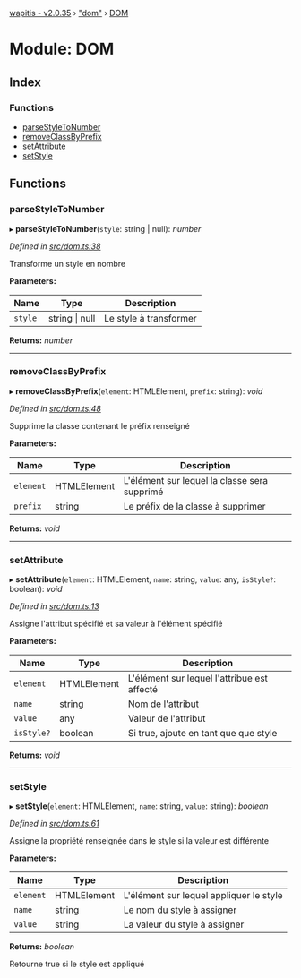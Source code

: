 [wapitis - v2.0.35](../README.md) › ["dom"](_dom_.md) › [DOM](_dom_.dom.md)

# Module: DOM

## Index

### Functions

* [parseStyleToNumber](_dom_.dom.md#parsestyletonumber)
* [removeClassByPrefix](_dom_.dom.md#removeclassbyprefix)
* [setAttribute](_dom_.dom.md#setattribute)
* [setStyle](_dom_.dom.md#setstyle)

## Functions

###  parseStyleToNumber

▸ **parseStyleToNumber**(`style`: string | null): *number*

*Defined in [src/dom.ts:38](https://github.com/NicolasBoyer/wapitis/blob/4592d80/src/dom.ts#L38)*

Transforme un style en nombre

**Parameters:**

Name | Type | Description |
------ | ------ | ------ |
`style` | string &#124; null | Le style à transformer |

**Returns:** *number*

___

###  removeClassByPrefix

▸ **removeClassByPrefix**(`element`: HTMLElement, `prefix`: string): *void*

*Defined in [src/dom.ts:48](https://github.com/NicolasBoyer/wapitis/blob/4592d80/src/dom.ts#L48)*

Supprime la classe contenant le préfix renseigné

**Parameters:**

Name | Type | Description |
------ | ------ | ------ |
`element` | HTMLElement | L'élément sur lequel la classe sera supprimé |
`prefix` | string | Le préfix de la classe à supprimer  |

**Returns:** *void*

___

###  setAttribute

▸ **setAttribute**(`element`: HTMLElement, `name`: string, `value`: any, `isStyle?`: boolean): *void*

*Defined in [src/dom.ts:13](https://github.com/NicolasBoyer/wapitis/blob/4592d80/src/dom.ts#L13)*

Assigne l'attribut spécifié et sa valeur à l'élément spécifié

**Parameters:**

Name | Type | Description |
------ | ------ | ------ |
`element` | HTMLElement | L'élément sur lequel l'attribue est affecté |
`name` | string | Nom de l'attribut |
`value` | any | Valeur de l'attribut |
`isStyle?` | boolean | Si true, ajoute en tant que que style  |

**Returns:** *void*

___

###  setStyle

▸ **setStyle**(`element`: HTMLElement, `name`: string, `value`: string): *boolean*

*Defined in [src/dom.ts:61](https://github.com/NicolasBoyer/wapitis/blob/4592d80/src/dom.ts#L61)*

Assigne la propriété renseignée dans le style si la valeur est différente

**Parameters:**

Name | Type | Description |
------ | ------ | ------ |
`element` | HTMLElement | L'élément sur lequel appliquer le style |
`name` | string | Le nom du style à assigner |
`value` | string | La valeur du style à assigner |

**Returns:** *boolean*

Retourne true si le style est appliqué
